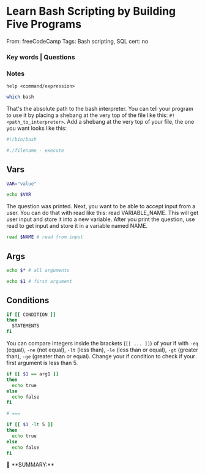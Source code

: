 # Learn Bash Scripting by Building Five Programs

From: freeCodeCamp
Tags: Bash scripting, SQL
cert: no

### Key words | Questions

### Notes

`help <command/expression>`

```bash
which bash 
```

That's the absolute path to the bash interpreter. You can tell your program to use it by placing a shebang at the very top of the file like this: `#!<path_to_interpreter>`. Add a shebang at the very top of your file, the one you want looks like this:

```bash
#!/bin/bash

#./filename - execute
```

## Vars

```bash
VAR="value"

echo $VAR
```

The question was printed. Next, you want to be able to accept input from a user. You can do that with read like this: read VARIABLE_NAME. This will get user input and store it into a new variable. After you print the question, use read to get input and store it in a variable named NAME.

```bash
read $NAME # read from input 
```

## Args

```bash
echo $* # all arguments 

echo $1 # first argument
```

## Conditions

```bash
if [[ CONDITION ]]
then
  STATEMENTS
fi
```

You can compare integers inside the brackets (`[[ ... ]]`) of your if with `-eq` (equal), `-ne` (not equal), `-lt` (less than), `-le` (less than or equal), `-gt` (greater than), `-ge` (greater than or equal). Change your if condition to check if your first argument is less than 5.

```bash
if [[ $1 == arg1 ]]
then
  echo true
else
  echo false  
fi

# ===

if [[ $1 -lt 5 ]]
then
  echo true
else
  echo false  
fi
```

<aside>
📌 **SUMMARY:**

</aside>